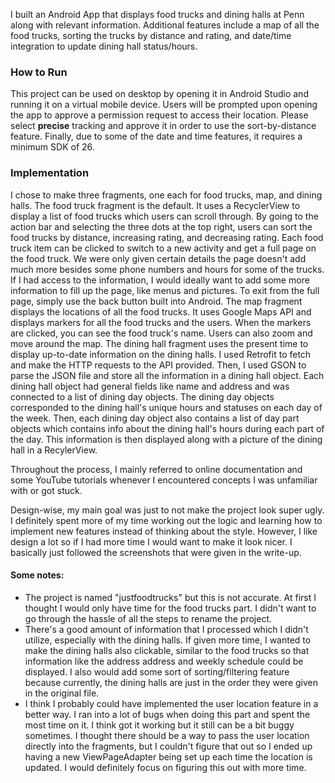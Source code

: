 I built an Android App that displays food trucks and dining halls at Penn along with relevant information. Additional features include a map of all the food trucks, 
sorting the trucks by distance and rating, and date/time integration to update dining hall status/hours.
### How to Run
This project can be used on desktop by opening it in Android Studio and running it on a virtual mobile device. Users will be prompted upon opening the app to approve a permission request to access their location. Please select **precise** 
tracking and approve it in order to use the sort-by-distance feature. Finally, due to some of the date and time features, it requires a minimum SDK of 26. 

### Implementation
I chose to make three fragments, one each for food trucks, map, and dining halls. 
The food truck fragment is the default. It uses a RecyclerView to display a list of food trucks which users can scroll through.
By going to the action bar and selecting the three dots at the top right, users can sort the food trucks by distance, increasing rating, and decreasing rating. Each food truck item can be clicked to 
switch to a new activity and get a full page on the food truck. We were only given certain details the page doesn't add much more besides some phone numbers and hours for some of the trucks. If I had access to the information, I would ideally want to add
some more information to fill up the page, like menus and pictures. To exit from the full page, simply use the back button built into Android.
The map fragment displays the locations of all the food trucks. It uses Google Maps API and displays markers for all the food trucks and the users. When the markers are clicked, you can see the food truck's name. Users can 
also zoom and move around the map.
The dining hall fragment uses the present time to display up-to-date information on the dining halls. I used Retrofit to fetch and make the HTTP requests to the API provided. Then, I used GSON to parse the JSON file and store all the information in 
a dining hall object. Each dining hall object had general fields like name and address and was connected to a list of dining day objects. The dining day objects corresponded to the dining hall's unique hours and statuses on each day of the week. Then,
each dining day object also contains a list of day part objects which contains info about the dining hall's hours during each part of the day. This information is then displayed along with a picture of the dining hall in a RecylerView.

Throughout the process, I mainly referred to online documentation and some YouTube tutorials whenever I encountered concepts I was unfamiliar with or got stuck. 

Design-wise, my main goal was just to not make the project look super ugly. I definitely spent more of my time working out the logic and learning how to implement new features instead of thinking about the style. However, I like design a lot
so if I had more time I would want to make it look nicer. I basically just followed the screenshots that were given in the write-up.

#### Some notes:
- The project is named "justfoodtrucks" but this is not accurate. At first I thought I would only have time for the food trucks part. I didn't want to go through the hassle of all the steps to rename the project.
- There's a good amount of information that I processed which I didn't utilize, especially with the dining halls. If given more time, I wanted to make the dining halls also clickable, similar to the food trucks so that information like the address
address and weekly schedule could be displayed. I also would add some sort of sorting/filtering feature because currently, the dining halls are just in the order they were given in the original file.
- I think I probably could have implemented the user location feature in a better way. I ran into a lot of bugs when doing this part and spent the most time on it. I think got it working but it still can be a bit buggy sometimes. I thought there should be a way to pass the user location directly into the
fragments, but I couldn't figure that out so I ended up having a new ViewPageAdapter being set up each time the location is updated. I would definitely focus on figuring this out with more time.


